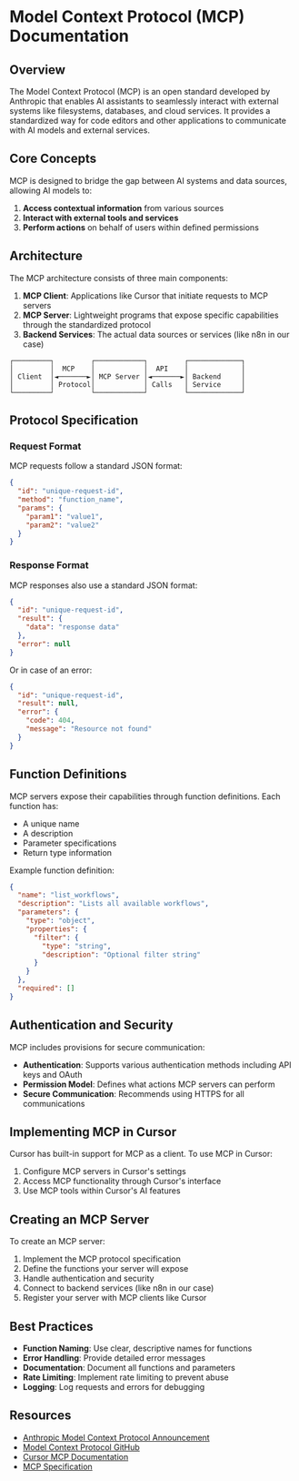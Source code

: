 # Model Context Protocol (MCP) Documentation

## Overview

The Model Context Protocol (MCP) is an open standard developed by Anthropic that enables AI assistants to seamlessly interact with external systems like filesystems, databases, and cloud services. It provides a standardized way for code editors and other applications to communicate with AI models and external services.

## Core Concepts

MCP is designed to bridge the gap between AI systems and data sources, allowing AI models to:

1. **Access contextual information** from various sources
2. **Interact with external tools and services**
3. **Perform actions** on behalf of users within defined permissions

## Architecture

The MCP architecture consists of three main components:

1. **MCP Client**: Applications like Cursor that initiate requests to MCP servers
2. **MCP Server**: Lightweight programs that expose specific capabilities through the standardized protocol
3. **Backend Services**: The actual data sources or services (like n8n in our case)

```
┌─────────┐         ┌────────────┐         ┌─────────────┐
│         │  MCP    │            │  API    │             │
│ Client  │◄───────►│ MCP Server │◄───────►│ Backend     │
│         │ Protocol│            │ Calls   │ Service     │
└─────────┘         └────────────┘         └─────────────┘
```

## Protocol Specification

### Request Format

MCP requests follow a standard JSON format:

```json
{
  "id": "unique-request-id",
  "method": "function_name",
  "params": {
    "param1": "value1",
    "param2": "value2"
  }
}
```

### Response Format

MCP responses also use a standard JSON format:

```json
{
  "id": "unique-request-id",
  "result": {
    "data": "response data"
  },
  "error": null
}
```

Or in case of an error:

```json
{
  "id": "unique-request-id",
  "result": null,
  "error": {
    "code": 404,
    "message": "Resource not found"
  }
}
```

## Function Definitions

MCP servers expose their capabilities through function definitions. Each function has:

- A unique name
- A description
- Parameter specifications
- Return type information

Example function definition:

```json
{
  "name": "list_workflows",
  "description": "Lists all available workflows",
  "parameters": {
    "type": "object",
    "properties": {
      "filter": {
        "type": "string",
        "description": "Optional filter string"
      }
    }
  },
  "required": []
}
```

## Authentication and Security

MCP includes provisions for secure communication:

- **Authentication**: Supports various authentication methods including API keys and OAuth
- **Permission Model**: Defines what actions MCP servers can perform
- **Secure Communication**: Recommends using HTTPS for all communications

## Implementing MCP in Cursor

Cursor has built-in support for MCP as a client. To use MCP in Cursor:

1. Configure MCP servers in Cursor's settings
2. Access MCP functionality through Cursor's interface
3. Use MCP tools within Cursor's AI features

## Creating an MCP Server

To create an MCP server:

1. Implement the MCP protocol specification
2. Define the functions your server will expose
3. Handle authentication and security
4. Connect to backend services (like n8n in our case)
5. Register your server with MCP clients like Cursor

## Best Practices

- **Function Naming**: Use clear, descriptive names for functions
- **Error Handling**: Provide detailed error messages
- **Documentation**: Document all functions and parameters
- **Rate Limiting**: Implement rate limiting to prevent abuse
- **Logging**: Log requests and errors for debugging

## Resources

- [Anthropic Model Context Protocol Announcement](https://www.anthropic.com/news/model-context-protocol)
- [Model Context Protocol GitHub](https://github.com/modelcontextprotocol)
- [Cursor MCP Documentation](https://docs.cursor.com/advanced/model-context-protocol)
- [MCP Specification](https://modelcontextprotocol.io/introduction) 